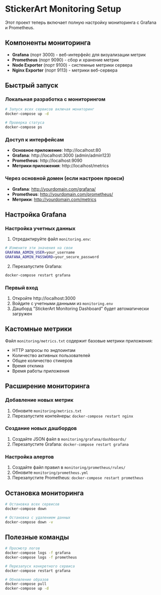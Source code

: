 # StickerArt Monitoring Setup

Этот проект теперь включает полную настройку мониторинга с Grafana и Prometheus.

## Компоненты мониторинга

- **Grafana** (порт 3000) - веб-интерфейс для визуализации метрик
- **Prometheus** (порт 9090) - сбор и хранение метрик
- **Node Exporter** (порт 9100) - системные метрики сервера
- **Nginx Exporter** (порт 9113) - метрики веб-сервера

## Быстрый запуск

### Локальная разработка с мониторингом

```bash
# Запуск всех сервисов включая мониторинг
docker-compose up -d

# Проверка статуса
docker-compose ps
```

### Доступ к интерфейсам

- **Основное приложение**: http://localhost:80
- **Grafana**: http://localhost:3000 (admin/admin123)
- **Prometheus**: http://localhost:9090
- **Метрики приложения**: http://localhost/metrics

### Через основной домен (если настроен прокси)

- **Grafana**: http://yourdomain.com/grafana/
- **Prometheus**: http://yourdomain.com/prometheus/
- **Метрики**: http://yourdomain.com/metrics

## Настройка Grafana

### Настройка учетных данных

1. Отредактируйте файл `monitoring.env`:
```bash
# Измените эти значения на свои
GRAFANA_ADMIN_USER=your_username
GRAFANA_ADMIN_PASSWORD=your_secure_password
```

2. Перезапустите Grafana:
```bash
docker-compose restart grafana
```

### Первый вход

1. Откройте http://localhost:3000
2. Войдите с учетными данными из `monitoring.env`
3. Дашборд "StickerArt Monitoring Dashboard" будет автоматически загружен

## Кастомные метрики

Файл `monitoring/metrics.txt` содержит базовые метрики приложения:
- HTTP запросы по эндпоинтам
- Количество активных пользователей
- Общее количество стикеров
- Время отклика
- Время работы приложения

## Расширение мониторинга

### Добавление новых метрик

1. Обновите `monitoring/metrics.txt`
2. Перезапустите контейнеры: `docker-compose restart nginx`

### Создание новых дашбордов

1. Создайте JSON файл в `monitoring/grafana/dashboards/`
2. Перезапустите Grafana: `docker-compose restart grafana`

### Настройка алертов

1. Создайте файл правил в `monitoring/prometheus/rules/`
2. Обновите `monitoring/prometheus.yml`
3. Перезапустите Prometheus: `docker-compose restart prometheus`

## Остановка мониторинга

```bash
# Остановка всех сервисов
docker-compose down

# Остановка с удалением данных
docker-compose down -v
```

## Полезные команды

```bash
# Просмотр логов
docker-compose logs -f grafana
docker-compose logs -f prometheus

# Перезапуск конкретного сервиса
docker-compose restart grafana

# Обновление образов
docker-compose pull
docker-compose up -d
```
